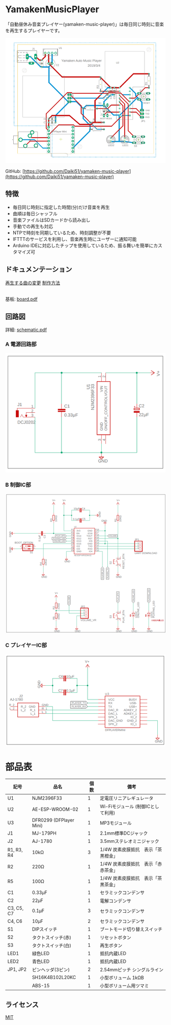 # YamakenMusicPlayer

「自動昼休み音楽プレイヤー(yamaken-music-player)」は毎日同じ時刻に音楽を再生するプレイヤーです。

![YamakenMusicPlayer](/doc/images/top.png)

GitHub: [https://github.com/Daiki51/yamaken-music-player](https://github.com/Daiki51/yamaken-music-player)

## 特徴
- 毎日同じ時刻に指定した時間(分)だけ音楽を再生
- 曲順は毎日シャッフル
- 音楽ファイルはSDカードから読み出し
- 手動での再生も対応
- NTPで時刻を同期しているため、時刻調整が不要
- IFTTTのサービスを利用し、音楽再生時にユーザーに通知可能
- Arduino IDEに対応したチップを使用しているため、振る舞いを簡単にカスタマイズ可

## ドキュメンテーション

[再生する曲の変更]()
[制作方法]()

 \
基板: [board.pdf](/circuit/YamakenMusicPlayer/board.pdf)

## 回路図

詳細: [schematic.pdf](/circuit/YamakenMusicPlayer/schematic.pdf)

### A 電源回路部
![Schematic A](/doc/images/schematic_a.png)

### B 制御IC部
![Schematic B](/doc/images/schematic_b.png)

### C プレイヤーIC部
![Schematic C](/doc/images/schematic_c.png)

# 部品表

| 記号       | 品名                   | 個数 | 備考                                                |
|------------|------------------------|------|-----------------------------------------------------|
| U1         | NJM2396F33             | 1    | 定電圧リニアレギュレータ                              |
| U2         | AE-ESP-WROOM-02        | 1    | Wi-Fiモジュール (制御ICとして利用)                     |
| U3         | DFR0299 (DFPlayer Mini) | 1    | MP3モジュール                                        |
| J1         | MJ-179PH                | 1    | 2.1mm標準DCジャック                                 |
| J2         | AJ-1780                | 1    | 3.5mmステレオミニジャック                             |
| R1, R3, R4 | 10kΩ                   | 3    | 1/4W 炭素皮膜抵抗　表示「茶黒橙金」                    |
| R2         | 220Ω                   | 1    | 1/4W 炭素皮膜抵抗　表示「赤赤茶金」                    |
| R5         | 100Ω                   | 1    | 1/4W 炭素皮膜抵抗　表示「茶黒茶金」                    |
| C1         | 0.33μF                 | 1    | セラミックコンデンサ                                  |
| C2         | 22μF                   | 1    | 電解コンデンサ                                       |
| C3, C5, C7 | 0.1μF                  | 3    | セラミックコンデンサ                                  |
| C4, C6     | 10μF                   | 2    | セラミックコンデンサ                                 |
| S1           | DIPスイッチ            | 1    | ブートモード切り替えスイッチ                          |
| S2         | タクトスイッチ(赤)     | 1    | リセットボタン                                        |
| S3         | タクトスイッチ(白)     | 1    | 再生ボタン                                            |
| LED1       | 緑色LED                | 1    | 抵抗内蔵LED                                         |
| LED2       | 青色LED                | 1    | 抵抗内蔵LED                                         |
| JP1, JP2   | ピンヘッダ(3ピン)       | 2    | 2.54mmピッチ シングルライン                          |
|            | SH16K4B102L20KC        | 1    | 小型ボリューム 1kΩB                                  |
|            | ABS-15                | 1    | 小型ボリューム用ツマミ                                |

## ライセンス

[MIT](https://github.com/atom/atom/blob/master/LICENSE.md)
